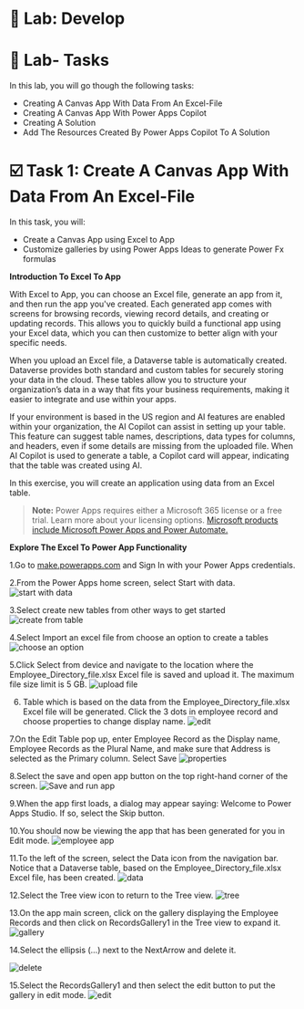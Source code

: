 # **🚀 Lab: Develop**
# **📝 Lab- Tasks**

In this lab, you will go though the following tasks:

+ Creating A Canvas App With Data From An Excel-File
+ Creating A Canvas App With Power Apps Copilot
+ Creating A Solution
+ Add The Resources Created By Power Apps Copilot To A Solution
  
# **☑️ Task 1: Create A Canvas App With Data From An Excel-File**
In this task, you will:

+ Create a Canvas App using Excel to App
+ Customize galleries by using Power Apps Ideas to generate Power Fx formulas
  
**Introduction To Excel To App**

With Excel to App, you can choose an Excel file, generate an app from it, and then run the app you've created. Each generated app comes with screens for browsing records, viewing record details, and creating or updating records. This allows you to quickly build a functional app using your Excel data, which you can then customize to better align with your specific needs.

When you upload an Excel file, a Dataverse table is automatically created. Dataverse provides both standard and custom tables for securely storing your data in the cloud. These tables allow you to structure your organization’s data in a way that fits your business requirements, making it easier to integrate and use within your apps.

If your environment is based in the US region and AI features are enabled within your organization, the AI Copilot can assist in setting up your table. This feature can suggest table names, descriptions, data types for columns, and headers, even if some details are missing from the uploaded file. When AI Copilot is used to generate a table, a Copilot card will appear, indicating that the table was created using AI.

In this exercise, you will create an application using data from an Excel table.

> **Note:** Power Apps requires either a Microsoft 365 license or a free trial. Learn more about your licensing options. [Microsoft products include Microsoft Power Apps and Power Automate.](https://learn.microsoft.com/en-us/power-platform/admin/pricing-billing-skus)

**Explore The Excel To Power App Functionality**

1.Go to [make.powerapps.com](https://make.powerapps.com/) and Sign In with your Power Apps credentials.

2.From the Power Apps home screen, select Start with data.
![start with data](https://github.com/AishuSrini/PowerApps-with-data/blob/main/images/start-with-data.png)

3.Select create new tables from other ways to get started
![create from table](https://github.com/AishuSrini/PowerApps-with-data/blob/main/images/other-ways-to-start.png)

4.Select Import an excel file from choose an option to create a tables
![choose an option](https://github.com/AishuSrini/PowerApps-with-data/blob/main/images/choose-option.png)

5.Click Select from device and navigate to the location where the Employee_Directory_file.xlsx Excel file is saved and upload it. The maximum file size limit is 5 GB.
![upload file](https://github.com/AishuSrini/PowerApps-with-data/blob/main/images/import-excel.png)

6. Table which is based on the data from the Employee_Directory_file.xlsx Excel file will be generated. Click the 3 dots in employee record and choose properties to change display name.
![edit](https://github.com/AishuSrini/PowerApps-with-data/blob/main/images/edit-table-name.png)

7.On the Edit Table pop up, enter  Employee Record as the Display name, Employee Records as the Plural Name, and make sure that Address is selected as the Primary column. Select Save
![properties](https://github.com/AishuSrini/PowerApps-with-data/blob/main/images/properties.png)

8.Select the save and open app button on the top right-hand corner of the screen.
![Save and run app](https://github.com/AishuSrini/PowerApps-with-data/blob/main/images/save-and-open-app.png)

9.When the app first loads, a dialog may appear saying: Welcome to Power Apps Studio. If so, select the Skip button.

10.You should now be viewing the app that has been generated for you in Edit mode.
![employee app](https://github.com/AishuSrini/PowerApps-with-data/blob/main/images/employee-app.png)

11.To the left of the screen, select the Data icon from the navigation bar. Notice that a Dataverse table, based on the Employee_Directory_file.xlsx Excel file, has been created.
![data](https://github.com/AishuSrini/PowerApps-with-data/blob/main/images/data.png)

12.Select the Tree view icon to return to the Tree view.
![tree](https://github.com/AishuSrini/PowerApps-with-data/blob/main/images/tree.png)

13.On the app main screen, click on the gallery displaying the Employee Records and then click on RecordsGallery1 in the Tree view to expand it.
![gallery](https://github.com/AishuSrini/PowerApps-with-data/blob/main/images/gallery.png)

14.Select the ellipsis (…) next to the NextArrow and delete it.

![delete](https://github.com/AishuSrini/PowerApps-with-data/blob/main/images/next%20arrow%20delete.png)

15.Select the RecordsGallery1 and then select the edit button to put the gallery in edit mode.
![edit](https://github.com/AishuSrini/PowerApps-with-data/blob/main/images/edit.png)
